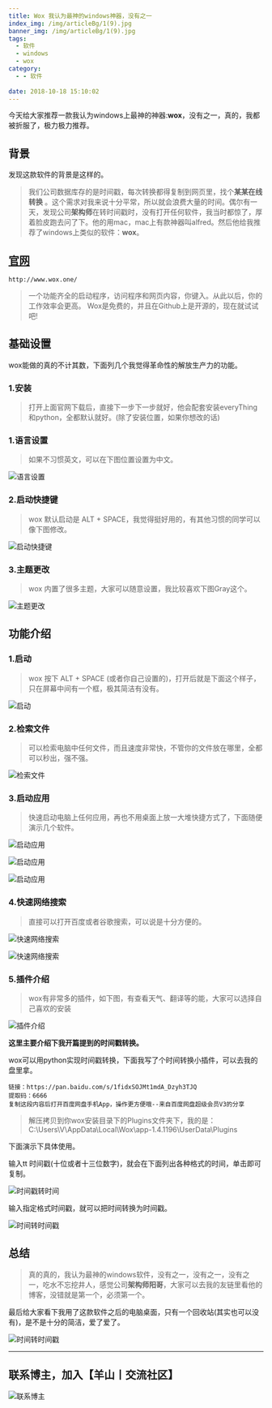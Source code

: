 ```yaml
---
title: Wox 我认为最神的windows神器，没有之一
index_img: /img/articleBg/1(9).jpg
banner_img: /img/articleBg/1(9).jpg
tags:
  - 软件
  - windows
  - wox
category:
  - - 软件
 
date: 2018-10-18 15:10:02
---
```


今天给大家推荐一款我认为windows上最神的神器:**wox**，没有之一，真的，我都被折服了，极力极力推荐。

<!-- more -->

## 背景

发现这款软件的背景是这样的。

> 我们公司数据库存的是时间戳，每次转换都得复制到网页里，找个**某某在线转换** 。这个需求对我来说十分平常，所以就会浪费大量的时间。偶尔有一天，发现公司**架构师**在转时间戳时，没有打开任何软件，我当时都惊了，厚着脸皮跑去问了下。他的用mac，mac上有款神器叫alfred。然后他给我推荐了windows上类似的软件：**wox**。

## [官网](http://www.wox.one/)

```
http://www.wox.one/
```
> 一个功能齐全的启动程序，访问程序和网页内容，你键入。从此以后，你的工作效率会更高。
Wox是免费的，并且在Github上是开源的，现在就试试吧!

## 基础设置

wox能做的真的不计其数，下面列几个我觉得革命性的解放生产力的功能。

### 1.安装

> 打开上面官网下载后，直接下一步下一步就好，他会配套安装everyThing和python，全都默认就好。(除了安装位置，如果你想改的话)

### 1.语言设置

> 如果不习惯英文，可以在下图位置设置为中文。

![语言设置](/img/articleContent/wox/woxYuYanSheZhi.png)

### 2.启动快捷键

> wox 默认启动是 ALT + SPACE，我觉得挺好用的，有其他习惯的同学可以像下图修改。

![启动快捷键](/img/articleContent/wox/woxKuaiJieJian.png)

### 3.主题更改

> wox 内置了很多主题，大家可以随意设置，我比较喜欢下图Gray这个。

![主题更改](/img/articleContent/wox/woxZhuTi.png)

## 功能介绍

### 1.启动

> wox 按下 ALT + SPACE (或者你自己设置的)，打开后就是下面这个样子，只在屏幕中间有一个框，极其简洁有没有。

![启动](/img/articleContent/wox/woxQiDong.png)

### 2.检索文件

> 可以检索电脑中任何文件，而且速度非常快，不管你的文件放在哪里，全都可以秒出，强不强。

![检索文件](/img/articleContent/wox/woxWenJianJianSuo.png)

### 3.启动应用

> 快速启动电脑上任何应用，再也不用桌面上放一大堆快捷方式了，下面随便演示几个软件。

![启动应用](/img/articleContent/wox/woxQiDongYingYongIdea.png)

![启动应用](/img/articleContent/wox/woxQiDongYingYongWX.png)

![启动应用](/img/articleContent/wox/woxQiDongYingYongChrome.png)

### 4.快速网络搜索

> 直接可以打开百度或者谷歌搜索，可以说是十分方便的。

![快速网络搜索](/img/articleContent/wox/woxWangLuoSouSuoBaiDu.png)

![快速网络搜索](/img/articleContent/wox/woxWangLuoSouSuoChrome.png)

### 5.插件介绍

> wox有非常多的插件，如下图，有查看天气、翻译等的能，大家可以选择自己喜欢的安装

![插件介绍](/img/articleContent/wox/woxChaJianJieShao.png)

**这里主要介绍下我开篇提到的时间戳转换。**

wox可以用python实现时间戳转换，下面我写了个时间转换小插件，可以去我的盘里拿。

```
链接：https://pan.baidu.com/s/1fidxSOJMt1mdA_Dzyh3TJQ 
提取码：6666 
复制这段内容后打开百度网盘手机App，操作更方便哦--来自百度网盘超级会员V3的分享
```

> 解压拷贝到你wox安装目录下的Plugins文件夹下，我的是：<br/>C:\Users\V\AppData\Local\Wox\app-1.4.1196\UserData\Plugins

下面演示下具体使用。

输入tt 时间戳(十位或者十三位数字)，就会在下面列出各种格式的时间，单击即可复制。

![时间戳转时间](/img/articleContent/wox/woxShiJianChuo1.png)

输入指定格式时间戳，就可以把时间转换为时间戳。

![时间转时间戳](/img/articleContent/wox/woxShiJianChuo2.png)

## 总结

> 真的真的，我认为最神的windows软件，没有之一，没有之一，没有之一，吃水不忘挖井人，感觉公司**架构师阳哥**，大家可以去我的友链里看他的博客，没错就是第一个，必须第一个。

最后给大家看下我用了这款软件之后的电脑桌面，只有一个回收站(其实也可以没有)，是不是十分的简洁，爱了爱了。

![时间转时间戳](/img/articleContent/wox/woxMyDeskTop.png)

---

## 联系博主，加入【羊山丨交流社区】
![联系博主](/img/icon/wechatFindMe.png)